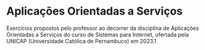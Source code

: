 # Aplicações Orientadas a Serviços

Exercícios propostos pelo professor ao decorrer da disciplina de Aplicações Orientadas a Serviços do curso de Sistemas para Internet, ofertada pela UNICAP (Universidade Católica de Pernambuco) em 2023.1
